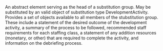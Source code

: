 An abstract element serving as the head of a substitution group. May be substituted by an valid object of substitution type DevelopmentActivity. Provides a set of objects available to all members of the stubstitution group. These include a statement of the desired outcome of the development activity, a summary of the process to be followed, recommended staff requirements for each staffing class, a statement of any addition resources (monetary, or other) that are required to complete the activity, and information on the debriefing process.